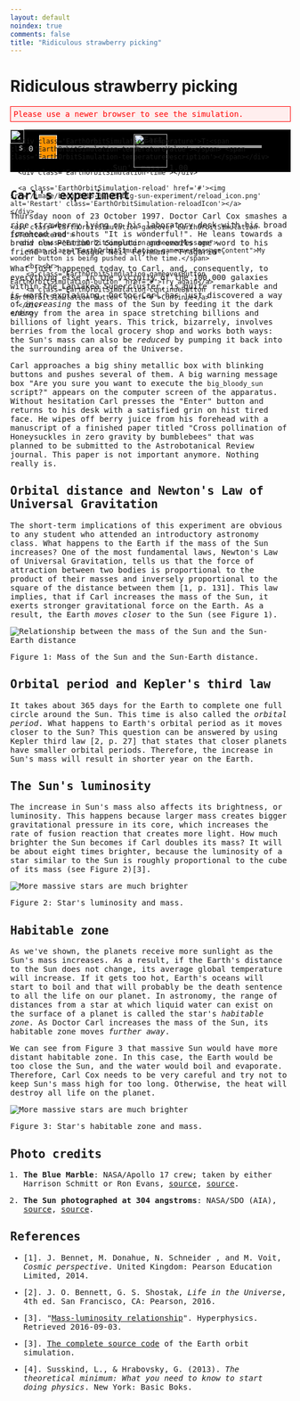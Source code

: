 ```yaml
---
layout: default
noindex: true
comments: false
title: "Ridiculous strawberry picking"
---
```


# Ridiculous strawberry picking

<!--  To embed this simulator into your web page copy this source code until "Simulator END" comment. -->

<!--

  Earth Orbit Simulator

  http://evgenii.com

  License: Public Domain

-->

<!-- Styles -->
<style>
  /* Prevent browser from showing selection when the element is touched */
  .isUnselectable {
    -webkit-touch-callout: none;
    -webkit-user-select: none; /* Chrome/Safari */
    -moz-user-select: none; /* Firefox */
    -ms-user-select: none; /* IE10+ */
    -o-user-select: none;
    user-select: none;
    -webkit-tap-highlight-color: rgba(0, 0, 0, 0)
  }

  .EarthOrbitSimulator-hasHont {
    font-family: Consolas, "Andale Mono WT", "Andale Mono", "Lucida Console", "Lucida Sans Typewriter", "DejaVu Sans Mono", "Bitstream Vera Sans Mono", "Liberation Mono", "Nimbus Mono L", Monaco, "Courier New", Courier, monospace;
  }

  .EarthOrbitSimulation-alert {
    color: red;
    border: 1px solid red;
    background: #ffeeee;
    padding: 5px;
  }

  .EarthOrbitSimulation-container {
    background-color: #000000;
    position: relative;
    background-image: url("http://evgenii.com/image/blog/2016-08-31-earth-orbit-simulation/starry_night.png");
    background-position: center bottom;
    background-repeat: repeat;
    background-size: 874px 260px;
  }

  .EarthOrbitSimulation-isTextCentered { text-align: center; }
  .EarthOrbitSimulation-isHidden { display: none; }

  .EarthOrbitSimulation-sun {
    position: absolute;
    width: 60px;
    top: 50%;
    left: 50%;
    margin-left: -30px;
    margin-top: -30px;
    z-index: 999;
  }

  .EarthOrbitSimulation-earth {
    position: absolute;
    width: 25px;
    z-index: 1000;
  }

  .EarthOrbitSimulation-strawberry {
    position: absolute;
    width: 35px;
    top: 30px;
    left: 40px;
    z-index: 1000;
  }

  .EarthOrbitSimulation-canvas,
  .EarthOrbitSimulation-canvasHabitableZone { display: block; }

  .EarthOrbitSimulation-canvasHabitableZone {
    position: absolute;
    left: 0;
    top: 0;
    width: 100%;
    height: 100%;
    z-index: 1;
  }

  /*
    Game over
    ---------
  */

  .EarthOrbitSimulation-gameover {
    position: absolute;
    display: none;
    background-color: rgba(0, 0, 0, 0.1);
    left: 0;
    top: 0;
    width: 100%;
    height: 100%;
  }

  .EarthOrbitSimulation-hasGameoverMessage .EarthOrbitSimulation-gameover {
    display: block;
  }

  .EarthOrbitSimulation-hasGameoverMessage .EarthOrbitSimulation-earth {
    display: none;
  }

  .EarthOrbitSimulation-hasGameoverMessage .EarthOrbitSimulation-sun {
    display: none;
  }

  .EarthOrbitSimulation-hasGameoverMessage .EarthOrbitSimulation-canvasHabitableZone {
    opacity: 0.01;
  }

  .EarthOrbitSimulation-hasGameoverMessage .EarthOrbitSimulation-reload {
    display: none;
  }

  .EarthOrbitSimulation-hasGameoverMessage .EarthOrbitSimulation-strawberry {
    display: none;
  }

  .EarthOrbitSimulation-gameoverButton {
    display: none;
  }

  .EarthOrbitSimulation-hasGameoverMessage-hasRestartButton .EarthOrbitSimulation-gameoverButton {
    display: inline;
  }

  .EarthOrbitSimulation-continueButton {
    display: inline;
  }

  .EarthOrbitSimulation-hasGameoverMessage-hasRestartButton .EarthOrbitSimulation-continueButton {
    display: none;
  }

  .EarthOrbitSimulation-gameoverMessageContent {
    text-shadow:
      0px 0px 2px #000000,
      1px 1px 1px #000000,
      -1px -1px 1px #000000,
      1px -1px 1px #000000,
      -1px 1px 1px #000000,
      2px 2px 1px #000000,
      -2px -2px 1px #000000,
      2px -2px 1px #000000,
      -2px 2px 1px #000000;
  }

  .EarthOrbitSimulation-gameoverMessage {
    color: #DDDDDD;
    font-size: 1em;
    line-height: 1.3;
    position: relative;
    padding: 10px;
    top: 50%;
    max-width: 800px;
    margin-left: auto;
    margin-right: auto;
    -webkit-transform: translateY(-50%);
    -ms-transform: translateY(-50%);
    transform: translateY(-50%);
  }

  @media (min-width: 600px) {
    .EarthOrbitSimulation-gameoverMessage {
      font-size: 1.2em;
      line-height: 1.5;
    }
  }

  .EarthOrbitSimulation-button {
    color: #ffb100;
    padding: 10px 15px;
    text-decoration: none;
    border-radius: 10px;
    border: 1px solid #ffb100;
  }

  /*
    Hud display
    ---------
  */

  .EarthOrbitSimulation-hudContainer {
    position: absolute;
    height: 100%;
    width: 100%;
    z-index: 1001;
  }

  .EarthOrbitSimulation-hudContainerChild {
    position: relative;
    width: 100%;
    height: 100%;
    max-width: 600px;
    margin-left: auto;
    margin-right: auto;
  }

  /*
    Reload button
    ---------
  */

  .EarthOrbitSimulation-reload {
    position: absolute;
    display: block;
    bottom: 10px;
    right: 15px;
    width: 40px;
    height: 40px;
    outline: none;
  }

  .EarthOrbitSimulation-reload:focus { outline: none; }

  .EarthOrbitSimulation-reloadIcon {
    width: 100%;
    border : 0;
  }

  /*
    Strawberry counter
    ---------
  */

  .EarthOrbitSimulation-strawberryCounter {
    position: absolute;
    top: 10px;
    left: 15px;
    color: #DDDDDD;
    z-index: 1;
  }

  .EarthOrbitSimulation-strawberryCounterImage {
    width: 15px;
    margin-right: 3px;
  }

  .EarthOrbitSimulation-strawberryCounter-isBlinking {
    -webkit-animation: blink-animation 0.3s steps(2, start) infinite;
    animation: blink-animation 0.3s steps(2, start) infinite;
    -webkit-animation-iteration-count: 4; /* Chrome, Safari, Opera */
    animation-iteration-count: 4;
  }

  /*
    Climate
    ---------
  */

  .EarthOrbitSimulation-temperature {
    position: absolute;
    bottom: 10px;
    left: 15px;
    color: #DDDDDD;
    z-index: 1;
  }

  .EarthOrbitSimulation-hasTooHotWarning {
    background-color: red;
    color: white;
    padding-left: 3px;
    padding-right: 3px;
  }

  .EarthOrbitSimulation-hasTooColdWarning {
    background-color: #BEC7FF;
    color: black;
    padding-left: 3px;
    padding-right: 3px;
  }

  /*
    Time
    ---------
  */

  .EarthOrbitSimulation-time {
    position: absolute;
    top: 10px;
    right: 15px;
    color: #DDDDDD;
    z-index: 1;
  }

  /* Blinking */
  .EarthOrbitSimulation-isBlinking {
    -webkit-animation: blink-animation 0.6s steps(2, start) infinite;
    animation: blink-animation 0.6s steps(2, start) infinite;
  }

  @-webkit-keyframes blink-animation {
    to {
      visibility: hidden;
    }
  }
  @keyframes blink-animation {
    to {
      visibility: hidden;
    }
  }

  .EarthOrbitSimulation-massSlider {
    max-width: 400px;
    margin: 0 auto;
  }

  /*

  Sick Slider
  --------------

  */

  .SickSlider {
    position: relative;
    height: 60px;
    cursor: pointer;
    z-index: 900;
  }

  .SickSlider-stripe {
    height: 5px;
    width: 100%;
    background-color: #999999;
    position: absolute;
    top: 28px;
    left: 0px;
  }

  .SickSlider-head {
    position: absolute;
    top: 10px;
    left: 0;
    width: 30px;
    height: 40px;
    background-color: #ff9400;
    border: 1px solid #FFFFFF;
  }
</style>

<!-- Message shown in old browsers. -->
<div class="EarthOrbitSimulation EarthOrbitSimulator-hasHont">
<p id="EarthOrbitSimulation-notSupportedMessage" class="EarthOrbitSimulation-alert">Please use a newer browser to see the simulation.</p>

<div class="EarthOrbitSimulation-container isFullScreenWide isUnselectable">
  <img src='http://evgenii.com/image/blog/2016-08-31-earth-orbit-simulation/sun.png' alt='Earth' class='EarthOrbitSimulation-sun'>

  <img src='http://evgenii.com/image/blog/2016-08-31-earth-orbit-simulation/earth.png' alt='Earth' class='EarthOrbitSimulation-earth'>


  <div class='EarthOrbitSimulation-hudContainer'>
    <div class='EarthOrbitSimulation-hudContainerChild'>
      <div class='EarthOrbitSimulation-strawberryCounter'>
        <img src='/image/blog/2016-09-03-big-sun-experiment/strawberry.png' alt='strawberry' class='EarthOrbitSimulation-strawberryCounterImage'><span class='EarthOrbitSimulation-strawberryCounterNumber'>0</span>
      </div>

      <div class='EarthOrbitSimulation-temperature'>T:<span class='EarthOrbitSimulation-temperatureValue'></span> <span class='EarthOrbitSimulation-temperatureDescription'></span></div>

      <div class='EarthOrbitSimulation-time'></div>

      <a class='EarthOrbitSimulation-reload' href='#'><img src='/image/blog/2016-09-03-big-sun-experiment/reload_icon.png' alt='Restart' class='EarthOrbitSimulation-reloadIcon'></a>
    </div>

    <div class="EarthOrbitSimulation-gameover EarthOrbitSimulation-isTextCentered">
      <div class="EarthOrbitSimulation-gameoverMessage">
        <span class="EarthOrbitSimulation-gameoverMessageContent">My wonder button is being pushed all the time.</span>
        <br><br>
        <a class="EarthOrbitSimulation-gameoverButton EarthOrbitSimulation-button" href="#">Try again</a>
        <a class="EarthOrbitSimulation-continueButton EarthOrbitSimulation-button" href="#">Continue</a>
      </div>
    </div>
  </div>

  <canvas class="EarthOrbitSimulation-canvas"></canvas>
  <canvas class="EarthOrbitSimulation-canvasHabitableZone"></canvas>
</div>

<div class="SickSlider EarthOrbitSimulation-massSlider isUnselectable" >
  <div class="SickSlider-stripe"></div>
  <div class="SickSlider-head"></div>
</div>

<div class='EarthOrbitSimulation-isTextCentered isUnselectable'>
  Sun's mass: <span class='EarthOrbitSimulation-sunsMass'>1.00</span>
</div>

<p class='EarthOrbitSimulation-debugOutput'></p>
</div>

<script>

(function(){
  // A Slider UI element
  function SickSlider(sliderElementSelector) {
    var that = {
      // A function that will be called when user changes the slider position.
      // The function will be passed the slider position: a number between 0 and 1.
      onSliderChange: null,
      // Store the previous slider value in order to prevent calling onSliderChange function with the same argument
      previousSliderValue: -42,
      // Does not react to user input when false
      enabled: true,
      didRequestUpdateOnNextFrame: false
    };

    // Initializes the slider element
    //
    // Arguments:
    //   sliderElementSelector: A CSS selector of the SickSlider element.
    that.init = function(sliderElementSelector) {
      that.slider = document.querySelector(sliderElementSelector);
      that.sliderHead = that.slider.querySelector(".SickSlider-head");
      var sliding = false;

      // Start dragging slider
      // -----------------

      that.slider.addEventListener("mousedown", function(e) {
        sliding = true;
        that.updateHeadPositionOnTouch(e);
      });

      that.slider.addEventListener("touchstart", function(e) {
        sliding = true;
        that.updateHeadPositionOnTouch(e);
      });

      that.slider.onselectstart = function () { return false; };

      // End dragging slider
      // -----------------

      document.addEventListener("mouseup", function(){
        sliding = false;
      });

      document.addEventListener("dragend", function(){
        sliding = false;
      });

      document.addEventListener("touchend", function(e) {
        sliding = false;
      });

      // Drag slider
      // -----------------

      document.addEventListener("mousemove", function(e) {
        if (!sliding) { return; }
        that.updateHeadPositionOnTouch(e);
      });

      document.addEventListener("touchmove", function(e) {
        if (!sliding) { return; }
        that.updateHeadPositionOnTouch(e);
      });

      that.slider.addEventListener("touchmove", function(e) {
        if (typeof e.preventDefault !== 'undefined' && e.preventDefault !== null) {
          e.preventDefault(); // Prevent screen from sliding on touch devices when the element is dragged.
        }
      });
    };

    // Returns the slider value (a number form 0 to 1) from the cursor position
    //
    // Arguments:
    //
    //   e: a touch event.
    //
    that.sliderValueFromCursor = function(e) {
      var pointerX = e.pageX;

      if (e.touches && e.touches.length > 0) {
        pointerX = e.touches[0].pageX;
      }

      pointerX = pointerX - that.slider.offsetLeft;
      var headLeft = (pointerX - 16);
      if (headLeft < 0) { headLeft = 0; }

      if ((headLeft + that.sliderHead.offsetWidth) > that.slider.offsetWidth) {
        headLeft = that.slider.offsetWidth - that.sliderHead.offsetWidth;
      }

      // Calculate slider value from head position
      var sliderWidthWithoutHead = that.slider.offsetWidth - that.sliderHead.offsetWidth;
      var sliderValue = 1;

      if (sliderWidthWithoutHead !== 0) {
        sliderValue = headLeft / sliderWidthWithoutHead;
      }

      return sliderValue;
    };

    // Changes the position of the slider
    //
    // Arguments:
    //
    //   sliderValue: a value between 0 and 1.
    //
    that.changePosition = function(sliderValue) {
      var headLeft = (that.slider.offsetWidth - that.sliderHead.offsetWidth) * sliderValue;
      that.sliderHead.style.left = headLeft + "px";
    };

    // Update the slider position and call the callback function
    //
    // Arguments:
    //
    //   e: a touch event.
    //
    that.updateHeadPositionOnTouch = function(e) {
      if (!that.enabled) { return; }
      var sliderValue = that.sliderValueFromCursor(e);

      // Handle the head change only if it changed significantly (more than 0.1%)
      if (Math.round(that.previousSliderValue * 1000) === Math.round(sliderValue * 1000)) { return; }
      that.previousSliderValue = sliderValue;

      if (!that.didRequestUpdateOnNextFrame) {
        // Update the slider on next redraw, to improve performance
        that.didRequestUpdateOnNextFrame = true;
        window.requestAnimationFrame(that.updateOnFrame);
      }
    };

    that.updateOnFrame = function() {
      that.changePosition(that.previousSliderValue);

      if (that.onSliderChange) {
        that.onSliderChange(that.previousSliderValue);
      }

      that.didRequestUpdateOnNextFrame = false;
    }

    that.init(sliderElementSelector);

    return that;
  }

  // Show debug messages on screen
  var debug = (function(){
    var debugOutput = document.querySelector(".EarthOrbitSimulation-debugOutput");

    function print(text) {
      var date = new Date();
      debugOutput.innerHTML = text + " " + date.getMilliseconds();
    }

    return {
      print: print
    };
  })();

  // Shows the current date on screen
  var simulationTime = (function(){
    var startYear = 1997,
      monthNames = ['Jan', 'Feb', 'Mar', 'Apr', 'May', 'Jun', 'Jul', 'Aug', 'Sep', 'Oct', 'Nov', 'Dec'],
      secondsSinceStartYear = (31 /*jan*/ +
        28 /*feb*/ +
        31 /*mar*/ +
        30 /*apr*/ +
        31 /*may*/ +
        30 /*jun*/ +
        31 /*jul*/ +
        31 /*aug*/ +
        30 /*sep*/ +
        23 /*oct*/) * 24 * 3600 +
      12 * 3600 /*noon*/,
      numberOfSimulatedSecondsSinceStart = secondsSinceStartYear, // Seconds since the start of the simulations,
      updateCycle = -1, // Used to limit the number of climate calculations, in order to improve performance
      secondsInSiderealYear = 365.242189 * 24 * 3600, // The length of the sidereal year for the Earth, in seconds
      timeElement = document.querySelector(".EarthOrbitSimulation-time"),
      previousTime = "";

    // The function is called on each frame, which is 60 time per second
    function update() {
      if (physics.state.paused) { return; }

      numberOfSimulatedSecondsSinceStart += physics.constants.timeIncrementPerFrameInSeconds;

      updateCycle += 1;
      if (updateCycle > 5) { updateCycle = 0; }
      if (updateCycle !== 0) { return; } // Update climate only once in 10 cycles, to improve performance

      var yearsSinceStart = Math.floor(numberOfSimulatedSecondsSinceStart / secondsInSiderealYear);
      var year = startYear + yearsSinceStart;
      var secondsSinceYearStart = (numberOfSimulatedSecondsSinceStart % secondsInSiderealYear);
      var monthId = Math.floor(secondsSinceYearStart / secondsInSiderealYear * 12);
      var monthName = monthNames[monthId];
      showTime(year, monthName);
    }

    function showTime(year, month) {
      var text = month + " " + year;
      if (text === previousTime) { return; }
      timeElement.innerHTML = text;
      previousTime = text;
    }

    function reset() {
      numberOfSimulatedSecondsSinceStart = secondsSinceStartYear;
    }

    return {
      reset: reset,
      update: update
    };
  })();

  // Calculates the average global temperature on Earth
  var climate = (function() {
    var initialTemperatureCelsius = 16,
      currentTemperatureCelsius = initialTemperatureCelsius,
      updateCycle = -1, // Used to limit the number of climate calculations, in order to improve performance
      previouslyDisplayedTemperature = 0, // Stores the previously display temperature
      temperatureElement = document.querySelector(".EarthOrbitSimulation-temperatureValue"),
      temperatureDescriptionElement = document.querySelector(".EarthOrbitSimulation-temperatureDescription"),

      // The number of cycles for Earth to survive in extreme cold or hot conditions.
      maxNumberOfExtremeCyclesToSurvive = 5,

      // The  number of cycles that Earth has been under extreme cold or hot conditions.
      cyclesUnderExtremeConditions = 0;

    function update(earthSunDistanceMeters, habitableZoneInnerDistanceMeters, habitableZoneOuterDistanceMeters) {
      if (physics.state.paused) { return; }

      if (isEarthDead()) {
        physics.state.paused = true;
        var message = currentTemperatureCelsius > 10 ? "All surface animal species have become extinct due to high global temperature that caused the water to evaporate and create a runaway greenhouse effect which increased the temperature further." : "All surface animal species have become extinct due to low global temperature that caused the shutdown of photosynthesis in plants.";
        gameoverMessage.show(message);
        return;
      }

      updateCycle += 1;
      if (updateCycle > 30) { updateCycle = 0; }
      if (updateCycle !== 0) { return; } // Update climate only once in 100 cycles, to improve performance

      var tempChange = 0; // Change in temperature degrees

      if (earthSunDistanceMeters < habitableZoneInnerDistanceMeters) {
        // Earth is heating
        tempChange = Math.ceil(habitableZoneInnerDistanceMeters / earthSunDistanceMeters) ;
        if (tempChange > 3) { tempChange = 3; }
        if (tempChange === 0) { tempChange = 1; }
      } else if (earthSunDistanceMeters > habitableZoneOuterDistanceMeters) {
        // Earth is cooling
        var distanceToOuterEdge = habitableZoneOuterDistanceMeters - earthSunDistanceMeters;
        tempChange = Math.floor(5 * distanceToOuterEdge / habitableZoneOuterDistanceMeters);
        if (tempChange < -5) { tempChange = -5; }
        if (tempChange === 0) { tempChange = -1; }
      } else {
        // Earth is in the habitable zone
        if (currentTemperatureCelsius != initialTemperatureCelsius) {
          // Restore the temperature
          tempChange = Math.ceil((initialTemperatureCelsius - currentTemperatureCelsius) / 5);

          if (tempChange === 0) {
            if (currentTemperatureCelsius > initialTemperatureCelsius) { tempChange = -1; }
            if (currentTemperatureCelsius < initialTemperatureCelsius) { tempChange = 1; }
          }
        }
      }

      currentTemperatureCelsius += tempChange;

      displayCurrentTemperature(currentTemperatureCelsius);
      displayTemperatureDescription();
    }

    function displayCurrentTemperature(currentTemperatureCelsius) {
      if (previouslyDisplayedTemperature === currentTemperatureCelsius) { return; }
      previouslyDisplayedTemperature = currentTemperatureCelsius;
      temperatureElement.innerHTML = currentTemperatureCelsius;
    }

    function displayTemperatureDescription(changeDegrees) {
      var description = "nice",
        showTooHotWarning = false,
        showTooColdWarning = false;

      if (currentTemperatureCelsius  > initialTemperatureCelsius) {
        if (currentTemperatureCelsius >= 40) {
          // Extremely hot
          showTooHotWarning = true;
          description = "too hot";
          cyclesUnderExtremeConditions += 1;
        } else {
          cyclesUnderExtremeConditions = 0;

          if (currentTemperatureCelsius >= 30) {
            description = "hot";
          } else if (currentTemperatureCelsius >= 20) {
            description = "warm";
          }
        }
      } else {
        if (currentTemperatureCelsius <= 0) {
          // Extremely cold
          description = "freezing";
          showTooColdWarning = true;
          cyclesUnderExtremeConditions += 1;
        } else {
          cyclesUnderExtremeConditions = 0;

          if (currentTemperatureCelsius <= 7) {
            description = "cold";
          } else if (currentTemperatureCelsius <= 12) {
            description = "cool";
          }
        }
      }

      temperatureDescriptionElement.innerHTML = description;

      // Style the description warning with blinking and color if needed
      // -----------

      var descriptionElementClass = "";

      if (showTooHotWarning) {
        descriptionElementClass = "EarthOrbitSimulation-isBlinking EarthOrbitSimulation-hasTooHotWarning";
      } else if (showTooColdWarning) {
        descriptionElementClass = "EarthOrbitSimulation-isBlinking EarthOrbitSimulation-hasTooColdWarning";
      }

      temperatureDescriptionElement.className = descriptionElementClass;
    }

    function isEarthDead() {
      return cyclesUnderExtremeConditions > maxNumberOfExtremeCyclesToSurvive;
    }

    function reset() {
      currentTemperatureCelsius = initialTemperatureCelsius;
      updateCycle = -1;
      cyclesUnderExtremeConditions = 0;
    }

    return {
      reset: reset,
      update: update
    };
  })();

  // Calculates the location of the habitable zone
  var habitableZone = (function() {
    var innerEdgeMultiplier = 0.84, // The distance in AUs of the inner edge of the habitable zone
      outerEdgeMultiplier = 1.7,   // The distance in AUs of the outer edge of the habitable zone

      values = {
        innerDistanceMeters: 1, // The distance from the Sun to the inner edge of the habitable zone, in meters
        outerDistanceMeters: 1 // The distance from the Sun to the outer edge of the habitable zone, in meters
      };

    // Update habitable zone based on the mass of the Sun.
    // `massOfTheSunRatio` is a proportion of normal mass of the Sun (default is 1).
    function update(massOfTheSunRatio) {
      var sunLuminocity = Math.pow(massOfTheSunRatio, 3);

      values.innerDistanceMeters = innerDistanceMeters(sunLuminocity);
      values.outerDistanceMeters = outerDistanceMeters(sunLuminocity);
    }

    // Returns the distance of the inner edge of the habitable zone form the Sun in meters.
    // `sunLuminocityRatio` is a proportion of Sun luminocity (default is 1).
    function innerDistanceMeters(sunLuminocityRatio) {
      return Math.sqrt(sunLuminocityRatio) * innerEdgeMultiplier * physics.constants.earthSunDistanceMeters;
    }

    // Returns the distance of the outer edge of the habitable zone form the Sun in pixels.
    function innerDistancePixels() {
      return values.innerDistanceMeters / physics.constants.scaleFactor;
    }

    // Returns the distance of the outer edge of the habitable zone form the Sun in meters.
    // `sunLuminocityRatio` is a proportion of Sun luminocity (default is 1).
    function outerDistanceMeters(sunLuminocityRatio) {
      return Math.sqrt(sunLuminocityRatio) * outerEdgeMultiplier * physics.constants.earthSunDistanceMeters;
    }

    // Returns the distance of the outer edge of the habitable zone form the Sun in pixels.
    function outerDistancePixels() {
      return values.outerDistanceMeters / physics.constants.scaleFactor;
    }

    return {
      innerDistancePixels: innerDistancePixels,
      outerDistancePixels: outerDistancePixels,
      update: update,
      values: values
    };
  })();

  var helper = (function(){
    function showBlockElement(elemenent) {
      elemenent.style.display = 'block';
    }

    function hideBlockElement(elemenent) {
      elemenent.style.display = 'none';
    }

    function showInlineElement(elemenent) {
      elemenent.style.display = 'inline';
    }

    function hideInlineElement(elemenent) {
      elemenent.style.display = 'none';
    }

    function rotateElement(element, deg) {
      element.style.webkitTransform = 'rotate(' + deg + 'deg)';
      element.style.mozTransform    = 'rotate(' + deg + 'deg)';
      element.style.msTransform     = 'rotate(' + deg + 'deg)';
      element.style.oTransform      = 'rotate(' + deg + 'deg)';
      element.style.transform       = 'rotate(' + deg + 'deg)';
    }

    function createImage(src, alt) {
      var image = document.createElement('img');
      image.setAttribute('src', src);
      image.setAttribute('alt', alt);
      return image;
    }

    /**
     * Remove item from array
     *
     * Modifies the array “in place”, i.e. the array passed as an argument
     * is modified as opposed to creating a new array. Also returns the modified
     * array for your convenience.
     *
     * Source: http://stackoverflow.com/a/36540678/297131
     */
    function removeFromArray(array, item) {
      var itemIndex;

      // Look for the item (the item can have multiple indices)
      itemIndex = array.indexOf(item);

      while (itemIndex !== -1) {
          // Remove the item, then return the modified array
          array.splice(itemIndex, 1);

          itemIndex = array.indexOf(item);
      }

      // Return the modified array
      return array;
    }

    // http://stackoverflow.com/a/5169076/297131
    function addClass(element, clazz) {
      if (!hasClass(element, clazz)) {
        element.className += " " + clazz;
      }
    }

    function removeClass(element, clazz) {
      if (hasClass(element, clazz)) {
        var reg = new RegExp('(\\s|^)' + clazz + '(\\s|$)');
        element.className = element.className.replace(reg,' ');
        element.className = element.className.trim();
      }
    }

    function hasClass(elemement, clazz) {
      return elemement.className.match(new RegExp('(\\s|^)' + clazz + '(\\s|$)'));
    }

    return {
      addClass: addClass,
      removeClass: removeClass,
      removeFromArray: removeFromArray,
      createImage: createImage,
      rotateElement: rotateElement,
      showInlineElement: showInlineElement,
      hideInlineElement: hideInlineElement,
      showBlockElement: showBlockElement,
      hideBlockElement: hideBlockElement
    };
  })();


  // Checks if two objects are collided
  var collision = (function(){
    // Return true if two object are collided
    function areCollided(objectOnePosition, objectTwoPosition, objectTwoSize) {
      var correctedObjectTwoSize = objectTwoSize * 0.8;
      var objectTwoHalf = correctedObjectTwoSize / 2;
      var objectTwoLeft = objectTwoPosition.x - objectTwoHalf;
      var objectTwoRight = objectTwoPosition.x + objectTwoHalf;
      var objectTwoRightTop = objectTwoPosition.y - objectTwoHalf;
      var objectTwoBottom = objectTwoPosition.y + objectTwoHalf;

      return (objectOnePosition.x >= objectTwoLeft && objectOnePosition.x <= objectTwoRight &&
        objectOnePosition.y >= objectTwoRightTop && objectOnePosition.y <= objectTwoBottom);
    }

    return {
      areCollided: areCollided
    };
  })();


  // Calculates the position of the Earth
  var physics = (function() {
    var constants = {
      gravitationalConstant: 6.67408 * Math.pow(10, -11),
      earthSunDistanceMeters: 1.496 * Math.pow(10, 11),
      earthAngularVelocityMetersPerSecond: 1.990986 *  Math.pow(10, -7),
      massOfTheSunKg: 1.98855 * Math.pow(10, 30),
      pixelsInOneEarthSunDistance: 100, // The length of one AU (Earth-Sun distance) in pixels.

      // The number of calculations of orbital path done in one 16 millisecond frame.
      // The higher the number, the more precise are the calculations and the slower the simulation.
      numberOfCalculationsPerFrame: 100
    };

    // A factor by which we scale the distance between the Sun and the Earth
    // in order to show it on screen
    constants.scaleFactor = constants.earthSunDistanceMeters / constants.pixelsInOneEarthSunDistance;

    // The number of seconds advanced by the animation in each frame.
    // The frames are fired 60 times per second.
    constants.timeIncrementPerFrameInSeconds = 3600 * 24 * 2;

    // The length of the time increment, in seconds.
    constants.deltaT = constants.timeIncrementPerFrameInSeconds / constants.numberOfCalculationsPerFrame;


    // Initial condition of the model
    var initialConditions = {
      distance: {
        value: constants.earthSunDistanceMeters,
        speed: 0.00
      },
      angle: {
        value: Math.PI / 6,
        speed: constants.earthAngularVelocityMetersPerSecond
      }
    };

    // Current state of the system
    var state = {
      distance: {
        value: 0,
        speed: 0
      },
      angle: {
        value: 0,
        speed: 0
      },
      massOfTheSunKg: constants.massOfTheSunKg,
      paused: false
    };

    function calculateDistanceAcceleration(state) {
      // [acceleration of distance] = [distance][angular velocity]^2 - G * M / [distance]^2
      return state.distance.value * Math.pow(state.angle.speed, 2) -
        (constants.gravitationalConstant * state.massOfTheSunKg) / Math.pow(state.distance.value, 2);
    }

    function calculateAngleAcceleration(state) {
      // [acceleration of angle] = - 2[speed][angular velocity] / [distance]
      return -2.0 * state.distance.speed * state.angle.speed / state.distance.value;
    }

    // Calculates a new value based on the time change and its derivative
    // For example, it calculates the new distance based on the distance derivative (velocity)
    // and the elapsed time interval.
    function newValue(currentValue, deltaT, derivative) {
      return currentValue + deltaT * derivative;
    }

    function resetStateToInitialConditions() {
      state.distance.value = initialConditions.distance.value;
      state.distance.speed = initialConditions.distance.speed;

      state.angle.value = initialConditions.angle.value;
      state.angle.speed = initialConditions.angle.speed;
    }

    // The distance that is used for drawing on screen
    function earthSunDistancePixels() {
      return state.distance.value / constants.scaleFactor;
    }

    // The main function that is called on every animation frame.
    // It calculates and updates the current positions of the bodies
    function updatePosition() {
      if (physics.state.paused) { return; }
      for (var i = 0; i < constants.numberOfCalculationsPerFrame; i++) {
        calculateNewPosition();
      }
    }

    // Calculates position of the Earth
    function calculateNewPosition() {
      // Calculate new distance
      var distanceAcceleration = calculateDistanceAcceleration(state);
      state.distance.speed = newValue(state.distance.speed, constants.deltaT, distanceAcceleration);
      state.distance.value = newValue(state.distance.value, constants.deltaT, state.distance.speed);

      // Calculate new angle
      var angleAcceleration = calculateAngleAcceleration(state);
      state.angle.speed = newValue(state.angle.speed, constants.deltaT, angleAcceleration);
      state.angle.value = newValue(state.angle.value, constants.deltaT, state.angle.speed);

      if (state.angle.value > 2 * Math.PI) {
        state.angle.value = state.angle.value % (2 * Math.PI);
      }
    }

    // Updates the mass of the Sun
    function updateFromUserInput(solarMassMultiplier) {
      state.massOfTheSunKg = constants.massOfTheSunKg * solarMassMultiplier;
    }

    // Returns the current mass of the Sun as a fraction of the normal mass.
    function currentSunMassRatio() {
      return state.massOfTheSunKg / constants.massOfTheSunKg;
    }

    return {
      earthSunDistancePixels: earthSunDistancePixels,
      resetStateToInitialConditions: resetStateToInitialConditions,
      currentSunMassRatio: currentSunMassRatio,
      updatePosition: updatePosition,
      initialConditions: initialConditions,
      updateFromUserInput: updateFromUserInput,
      constants: constants,
      state: state
    };
  })();

  // Show a full screen message when the game is lost
  var gameoverMessage = (function(){
    var containerElement = document.querySelector(".EarthOrbitSimulation"),
      gameoverMessageContentElement = document.querySelector(".EarthOrbitSimulation-gameoverMessageContent"),
      restartButton = document.querySelector(".EarthOrbitSimulation-gameoverButton"),
      continueButton = document.querySelector(".EarthOrbitSimulation-continueButton"),
      gameoverCssClass = 'EarthOrbitSimulation-hasGameoverMessage',
      gameoverWithRestartButtonCssClass = 'EarthOrbitSimulation-hasGameoverMessage-hasRestartButton';

    function show(message) {
      showMessage(true);
      gameoverMessageContentElement.innerHTML = message;
    }

    function showWithContinueButton(message, didClickContinue) {
      gameoverMessageContentElement.innerHTML = message;
      showMessage(false);

      continueButton.onclick = function() {
        didClickContinue();
        return false; // Prevent default click
      };
    }

    function showMessage(hasRestartButton) {
      helper.addClass(containerElement, gameoverCssClass);

      if (hasRestartButton) {
        helper.addClass(containerElement, gameoverWithRestartButtonCssClass);
      } else {
        helper.removeClass(containerElement, gameoverWithRestartButtonCssClass);
      }
    }

    function hide() {
      helper.removeClass(containerElement, gameoverCssClass);
    }

    function init() {
      restartButton.onclick = userInput.didClickRestart;
    }

    return {
      show: show,
      showWithContinueButton: showWithContinueButton,
      gameoverMessage: gameoverMessage,
      hide: hide,
      init: init
    };
  })();

  // Returns a random number, same numbers each time.
  var seedableRandom = (function(){
    var currentIndex = 1;

    // Resets the generator, the nextValue function will start returning same numbers
    function reset() {
      currentIndex = 1;
    }

    // Returns a random number between 0 and 1, inclusive
    function nextValue() {
      var value =  Math.E * 7321 * (Math.sin(Math.E * currentIndex * 121) + 1);
      value = (value > 1) ? (value % 1) : value; // always between 1 and zero
      currentIndex++;
      return value;
    }

    // Returns random boolean
    function getBoolean() {
      return nextValue() > 0.5;
    }

    return {
      nextValue: nextValue,
      getBoolean: getBoolean,
      reset: reset
    };
  })();

  // Displays the number of collected strawberries
  var strawberryCounter = (function(){
    var values = {
        collectedNumber: 0 // number of strawberries picked
      },
      strawberryCounterNumberElement = document.querySelector(".EarthOrbitSimulation-strawberryCounterNumber"),
      strawberryCounterElement = document.querySelector(".EarthOrbitSimulation-strawberryCounter");

    function reset() {
      values.collectedNumber = 0;
      strawberryCounterNumberElement.innerHTML = "0";
    }

    function increment() {
      values.collectedNumber += 1;
      strawberryCounterNumberElement.innerHTML = "" + values.collectedNumber;

      // Blink the counter
      strawberryCounterElement.className = 'EarthOrbitSimulation-strawberryCounter';
      void strawberryCounterElement.offsetWidth;
      strawberryCounterElement.className = 'EarthOrbitSimulation-strawberryCounter EarthOrbitSimulation-strawberryCounter-isBlinking';
    }

    return {
      values: values,
      reset: reset,
      increment: increment
    };
  })();

  // The pool of strawberry DOM elements.
  // Adding and removing DOM elements is relatively slow operation and can be noticeable on mobile devices.
  // We use this object for improving performance by keeping strawberry elements in the DOM
  // instead of removing and adding them each time the number of strawberries is changed on screen.
  var strawberryPool = (function() {
    var container = document.querySelector(".EarthOrbitSimulation-container"),
      cachedElements = []; // Contains existing but currently hidden strawberry elements.

    /*
      Hides the element and caches it for later use with 'getOne' function
    */
    function hideAndCache(element) {
      helper.addClass(element, 'EarthOrbitSimulation-isHidden');
      cachedElements.push(element);
    }

    /*
      Returns a strawberry element
    */
    function getOne() {
      var element = getOneFromCache();
      if (element !== null) { return element; }

      console.log('create element');
      // The cache is empty - create a new element instead and add to the DOM
      element = helper.createImage('/image/blog/2016-09-03-big-sun-experiment/strawberry.png',
        'Cosmic strawberry');

      element.className = 'EarthOrbitSimulation-strawberry';
      container.appendChild(element);
      return element;
    }

    // Returns a strawberry element from cache or null if the cache is empty.
    function getOneFromCache() {
      if (cachedElements.lenght === 0) { return null; }
      var element = cachedElements.shift();
      if (typeof element === 'undefined' || element === null) { return null; }
      element.style.left = '100px';
      element.style.top = '-1000px';
      helper.removeClass(element, 'EarthOrbitSimulation-isHidden');
      return element;
    }

    return {
      getOne: getOne,
      hideAndCache: hideAndCache
    };
  })();

  /*
    Represents a single juicy strawberry
  */
  function OneStrawberry() {
    var that = {
      container: document.querySelector(".EarthOrbitSimulation-container"),
      element: null, // Contains the DOM element for the strawberry,
      initialDistanceFromTheSunMeters: 5.0 * physics.constants.earthSunDistanceMeters,
      distanceFromTheSunMeters: 1,
      speedMetersPerSecond: 3000.0, // How fast the strawberry is moving
      // The distance from the Sun at which the strawberry slows down form light speed to ordinary speed
      distanceFromTheSunLightSpeedOffMeters: 2.0 * physics.constants.earthSunDistanceMeters,
      lightSpeedMetersPerSecond: 200000.0, // How fast the strawberry is travelling at 'light speed'
      initialAngle: -0.2,
      angle: 1,
      strawberrySizePixels: 35.0,
      rotationClockwise: true, // When true, the strawberry is rotating clockwise
      approachCurvature: 3,
      position: {x: 1, y: 1} // Current position
    };

    /*
     Updates the strawberry position and detects collision with the Sun or the Earth.
     This function is called on every frame, 60 times per second.
    */
    that.update = function() {
      if (physics.state.paused) { return; }

      // Update strawberry position
      // ------------------

      that.updatePosition();
      var distanceFromTheSunPixels = that.distanceFromTheSunMeters / physics.constants.scaleFactor;
      that.position = that.calculatePosition(distanceFromTheSunPixels, that.angle);
      that.drawstrawberry(that.position);
    };

    that.updatePosition = function() {
      var currentSpeed = 0;

      if (that.distanceFromTheSunMeters > that.distanceFromTheSunLightSpeedOffMeters) {
        // Use light speed, too far fro the Sun
        currentSpeed = that.lightSpeedMetersPerSecond;
      } else {
        // Use normal speeed, close to the Sun
        currentSpeed = that.speedMetersPerSecond;
      }

      var distanceTravelledInOneFrame = currentSpeed * physics.constants.timeIncrementPerFrameInSeconds;
      that.distanceFromTheSunMeters -= distanceTravelledInOneFrame;
    };

     // Return true if the strawberry has collided with the Sun
    that.isCollidedWithTheSun = function() {
      var sizeOfTheSun = 1.4 * graphics.values.currentSunsSizePixels;
      if (sizeOfTheSun < 50) { sizeOfTheSun = 50; }
      return collision.areCollided(that.position, graphics.values.center, sizeOfTheSun);
    };

    // Return true if the strawberry has collided with the Earth
    that.isCollidedWithTheEarth = function() {
      return collision.areCollided(that.position, graphics.values.earthPosition, 2.0 * graphics.values.earthSize);
    };

    that.drawstrawberry = function(position) {
      var left = (position.x - that.strawberrySizePixels / 2) + "px";
      var top = (position.y - that.strawberrySizePixels / 2) + "px";
      that.element.style.left = left;
      that.element.style.top = top;
    };

    that.calculatePosition = function(distance, angle) {
      var rotationSign = that.rotationClockwise ? 1 : -1;
      // Add some curvature to the motion
      var curvature = rotationSign * Math.sin(distance / 300) * that.approachCurvature;
      var udatedAngle = curvature + angle;

      var centerX = Math.cos(udatedAngle) * distance + graphics.values.center.x;
      var centerY = Math.sin(-udatedAngle) * distance + graphics.values.center.y;

      return {
        x: centerX,
        y: centerY
      };
    };

    // Shows the strawberry element on screen
    that.showElement = function() {
      if (that.element !== null) { return; }
      that.element = strawberryPool.getOne();
    };

    // Show strawberry on screen
    that.show = function() {
      that.distanceFromTheSunMeters = that.initialDistanceFromTheSunMeters;
      that.angle = that.calculateNewAngle();
      that.approachCurvature = that.calculateNewCurvature();
      that.speedMetersPerSecond = that.calculateNewSpeed();
      that.rotationClockwise = seedableRandom.getBoolean();

      var rotationAngle = that.calculateNewRotationAngle();
      helper.rotateElement(that.element, rotationAngle);
    };

    /*
      Calculates the rotation angle for the strawberry image in degrees.
      Angle of 0 means the strawberry image is not rotatied.
    */
    that.calculateNewRotationAngle = function() {
      var correctionDegrees = -13; // correct for  the image rotation.
      var rotationAngle = that.angle / Math.PI * 180.0; // Convert to degrees
      rotationAngle = 90 - rotationAngle + correctionDegrees;
      return rotationAngle;
    };

    /*
      Calculates a curvature multiplier for the strawberry path, a value between 0 and 5.
      0 means the path is linear, and 5 means the path is highly curved.
    */
    that.calculateNewCurvature = function() {
      return 5 * seedableRandom.nextValue();
    };

    /*
      Calculates an angle at which the strawberry approaches the sun, in radians.
      Angle of 0 means, the strawberry approaches the Sun from the right.
    */
    that.calculateNewAngle = function() {
      return 2 * Math.PI * seedableRandom.nextValue();
    };

    /*
      Calculates the speed for the strawberry. The speed increases with the number of picked strawberries
      making the game harder. There is also a slight random variation in speed.
    */
    that.calculateNewSpeed = function() {
      var speedDifficultyIncrease = 25 * strawberryCounter.values.collectedNumber;
      return 2500 + (1000 * seedableRandom.nextValue()) + speedDifficultyIncrease;
    };

    that.remove = function() {
      if (that.element === null) { return; }
      strawberryPool.hideAndCache(that.element);
      that.element = null;
    };

    that.init = function() {
      that.showElement();
      that.show();
    };

    that.init();

    return that;
  }

  // Shows the strawberries
  var strawberries = (function(){
    var allStrawberries = [], // Currently shown strawberries
      // Show the "Strawberry has landed" only once
      shownstrawberryHasLandedOnEarthMessage = false,
      // Show the "Sun has been removed" message only once
      shownSunWasRemovedMessage = false;

    /*
     Updates the strawberry position and detects collision with the Sun or the Earth.
     This function is called on every frame, 60 times per second.
    */
    function update() {
      if (physics.state.paused) { return; }

      for (var i = 0; i < allStrawberries.length; i++) {
        var strawberry = allStrawberries[i];
        strawberry.update();

        isCollidedWithSun(strawberry);
        isCollidedWithEarth(strawberry);
      }
    }

    // Check if strawberry has collided with the Sun
    // ------------------]
    function isCollidedWithSun(strawberry) {
      if (!strawberry.isCollidedWithTheSun()) { return; }
      userInput.removeSun();

      if (!shownSunWasRemovedMessage) {
        physics.state.paused = true;
        shownSunWasRemovedMessage = true;

        gameoverMessage.showWithContinueButton("Greetings Earthlings! We detected an unauthorized dark energy transfer that slowed down the inflation of the Universe and triggered a cosmic real estate crisis. To restore our profits we have removed your star. We apologize for any inconvenience and wish you a good night. ~The association of intergalactic spacelords.", didTapContinueButtonAfterSunHasBeenRemoved);
      }
    }

    // Check if strawberry has collided with the Earth
    // ------------------
    function isCollidedWithEarth(strawberry) {
      if (!strawberry.isCollidedWithTheEarth()) { return; }

      strawberryCounter.increment();
      removeOneStrawberry(strawberry);

      if (shownstrawberryHasLandedOnEarthMessage) {
        addStrawberries();
      } else {
        physics.state.paused = true;
        shownstrawberryHasLandedOnEarthMessage = true;

        gameoverMessage.showWithContinueButton("A giant strawberry-shaped object safely landed on the Earth. The landing site has soon become a popular tourist attraction where one can buy a smoothie or a strawberry-shaped souvenir.", didTapContinueButtonAfterCollisionWithEarth);
      }
    }

    function didTapContinueButtonAfterSunHasBeenRemoved() {
      gameoverMessage.hide();
      physics.state.paused = false;
    }

    function didTapContinueButtonAfterCollisionWithEarth() {
      gameoverMessage.hide();
      addStrawberries();
      physics.state.paused = false;
    }

    /*
      Start showing the first strawberry.
    */
    function reset() {
      seedableRandom.reset();
      currentStrawberriesToShow = 0;
      removeAllStrawberries();
      addStrawberries();
    }

    var currentStrawberriesToShow = 0;

    /*

      Contains the amount of strawberries to add to the screen when the given amount of picked strawberries is reached.

      For example ("0": 1) means that we start by showing one strawberry.

      When four strawberries are picked ("4": 1) we add another strawberry, now showing two in total.

      When five strawberries are picked ("5": -1) we remove one strawberry, showing one in total.

      When seven strawberries are picked ("7": 1) we add another strawberry again, showing two in total on screen.
    */
    var dataStrawberriesToAdd = {
      "0": 1,   // total 1
      "4": 1,   // total 2
      "5": -1,  // total 1
      "7": 1,   // total 2
      "8": -1,  // total 1
      "10": 1,  // total 2
      "12": 1,  // total 3
      "13": -1, // total 2
      "14": -1, // total 1
      "15": 1,  // total 2
      "17": -1, // total 1
      "20": 1,  // total 2
      "25": 1,  // total 3
      "26": -1, // total 2

      "30": 1,  // total 3
      "34": -1, // total 2
      "37": 1,  // total 3
      "38": -1, // total 2
      "40": 1,  // total 3
      "42": 1,  // total 4
      "43": -1, // total 3
      "44": -1, // total 2
      "45": 1,  // total 3
      "47": -1, // total 2
      "50": 1,  // total 3
      "55": 1,  // total 4
      "56": -1, // total 3

      "60": 1,  // total 4
      "64": -1, // total 3
      "67": 1,  // total 4
      "68": -1, // total 3
      "70": 1,  // total 4
      "72": 1,  // total 5
      "73": -1, // total 4
      "74": -1, // total 3
      "75": 1,  // total 4
      "77": -1, // total 3
      "80": 1,  // total 4
      "85": 1,  // total 5
      "86": -1  // total 4
    };

    // Returns the increase in the number of strawberries on screen.
    // 0 - same number
    // 1 - one more strawberry is added
    // -1 - the number of strawberries is reduced by one
    function strawberriesIncrease() {
      for (var numberProperty in dataStrawberriesToAdd) {
        if (dataStrawberriesToAdd.hasOwnProperty(numberProperty)) {
          var collectedNumber = parseInt(numberProperty, 10);
          if (strawberryCounter.values.collectedNumber === collectedNumber) {
            return dataStrawberriesToAdd[numberProperty];
          }
        }
      }

      return 0;
    }

    function addStrawberries() {
      currentStrawberriesToShow += strawberriesIncrease();
      var strawberriesToAdd = currentStrawberriesToShow - allStrawberries.length;
      if (strawberriesToAdd === 0 && allStrawberries.length === 0) { strawberriesToAdd = 1; }

      for (var i = 0; i < strawberriesToAdd; i++) {
        addOneStrawberry();
      }
    }

    function addOneStrawberry() {
      var strawberry = OneStrawberry();
      allStrawberries.push(strawberry);
    }

    function removeAllStrawberries() {
      for (var i = 0; i < allStrawberries.length; i++) {
        allStrawberries[i].remove();
      }

      allStrawberries = [];
    }

    function removeOneStrawberry(strawberry) {
      strawberry.remove();
      helper.removeFromArray(allStrawberries, strawberry);
    }

    return {
      reset: reset,
      update: update
    };
  })();

  // Draw the scene
  var graphics = (function() {
    var canvas = null, // Canvas DOM element.
      context = null, // Canvas context for drawing.
      canvasHabitableZone = null, // Habitable zone canvas DOM element
      contextHabitableZone = null, // Habitable zone canvas context
      canvasHeight = 400,
      colors = {
        orbitalPath: "#777777",
        habitableZoneFillColor: "#00FF00"
      },
      previousEarthPosition = null,
      earthElement,
      sunElement,
      values = {
        center: {
          x: 1,
          y: 1
        },
        earthPosition: { x: 1, y: 1 },
        earthSize: 25,
        sunsSize: 60
      };

    values.currentSunsSizePixels = values.sunsSize;

    function drawTheEarth(earthPosition) {
      var left = (earthPosition.x - values.earthSize/2) + "px";
      var top = (earthPosition.y - values.earthSize/2) + "px";
      earthElement.style.left = left;
      earthElement.style.top = top;
    }

    function calculateEarthPosition(distance, angle) {
      var centerX = Math.cos(angle) * distance + values.center.x;
      var centerY = Math.sin(-angle) * distance + values.center.y;

      return {
        x: centerX,
        y: centerY
      };
    }

    // Updates the size of the Sun based on its mass. The sunMass argument is a fraction of the real Sun's mass.
    function updateSunSizeAndBrightness(sunMass) {
      // Change brightness
      sunElement.setAttribute("style","filter:brightness(" + sunMass + "); " +
        "-webkit-filter:brightness(" + sunMass + "); ");

      var sunsDefaultWidth = values.sunsSize;
      values.currentSunsSizePixels = sunsDefaultWidth * Math.pow(sunMass, 1/3);
      sunElement.style.width = values.currentSunsSizePixels + "px";
      sunElement.style.marginLeft = -(values.currentSunsSizePixels / 2.0) + "px";
      sunElement.style.marginTop = -(values.currentSunsSizePixels / 2.0) + "px";
    }

    // Draw the habitable zone
    // `sunMassRatio` is a proportion of normal mass of the Sun (default is 1).
    function redrawHabitableZone(sunMassRatio) {
      habitableZone.update(sunMassRatio);
      contextHabitableZone.clearRect(0, 0, canvas.width, canvas.height);
      contextHabitableZone.fillStyle = colors.habitableZoneFillColor;
      contextHabitableZone.globalAlpha = 0.15;
      contextHabitableZone.beginPath();

      contextHabitableZone.arc(values.center.x, values.center.y, habitableZone.innerDistancePixels(),
        0, 2*Math.PI, true);

      contextHabitableZone.arc(values.center.x, values.center.y, habitableZone.outerDistancePixels(),
        0, 2*Math.PI, false);

      contextHabitableZone.fill();
    }

    function drawOrbitalLine(newEarthPosition) {
      if (previousEarthPosition === null) {
        previousEarthPosition = newEarthPosition;
        return;
      }

      context.beginPath();
      context.strokeStyle = colors.orbitalPath;
      context.moveTo(previousEarthPosition.x, previousEarthPosition.y);
      context.lineTo(newEarthPosition.x, newEarthPosition.y);
      context.stroke();

      previousEarthPosition = newEarthPosition;
    }

    // Return true if Earth has collided with the Sun
    function isEarthCollidedWithTheSun(earthPosition) {
      return collision.areCollided(earthPosition, values.center, values.currentSunsSizePixels);
    }

    // Draws the scene
    function drawScene(distance, angle) {
      values.earthPosition = calculateEarthPosition(distance, angle);
      drawTheEarth(values.earthPosition);
      drawOrbitalLine(values.earthPosition);

      if (isEarthCollidedWithTheSun(values.earthPosition)) {
        physics.state.paused = true;
        gameoverMessage.show("The Earth has collided with the Sun and evaporated at temperature over 5,700 degrees. It was quick and almost painless death for all life.");
      }
    }

    function hideCanvasNotSupportedMessage() {
      document.getElementById("EarthOrbitSimulation-notSupportedMessage").style.display ='none';
    }

    function calculateScreenCenter() {
      values.center.x = Math.floor(canvas.width / 2);
      values.center.y = Math.floor(canvas.height / 2);
    }

    // Resize canvas to will the width of container
    function fitToContainer(){
      layoutCanvas(canvas, canvasHeight);
      layoutCanvas(canvasHabitableZone, canvasHeight);
      calculateScreenCenter();
    }

    function layoutCanvas(canvasElement, height) {
      canvasElement.style.width = '100%';
      canvasElement.style.height = height + 'px';
      canvasElement.width = canvasElement.offsetWidth;
      canvasElement.height = canvasElement.offsetHeight;
    }

    // Returns true on error and false on success
    function initCanvas() {
      // Find the canvas HTML element
      canvas = document.querySelector(".EarthOrbitSimulation-canvas");

      // Check if the browser supports canvas drawing
      if (!(window.requestAnimationFrame && canvas && canvas.getContext)) { return true; }

      // Get canvas context for drawing
      context = canvas.getContext("2d");
      if (!context) { return true; } // Error, browser does not support canvas
      return false;
    }

    // Returns true on error and false on success
    function initHabitableZoneCanvas() {
      canvasHabitableZone = document.querySelector(".EarthOrbitSimulation-canvasHabitableZone");

      // Get canvas context for drawing
      contextHabitableZone = canvasHabitableZone.getContext("2d");
      if (!contextHabitableZone) { return true; } // Error, browser does not support canvas
      return false;
    }

    // Create canvas for drawing and call success argument
    function init(success) {
      if (initCanvas()) { return; }
      if (initHabitableZoneCanvas()) { return; }

      // If we got to this point it means the browser can draw
      // Hide the old browser message
      hideCanvasNotSupportedMessage();

      // Update the size of the canvas
      fitToContainer();

      earthElement = document.querySelector(".EarthOrbitSimulation-earth");
      sunElement = document.querySelector(".EarthOrbitSimulation-sun");
      redrawHabitableZone(1);

      // Execute success callback function
      success();
    }

    function clearScene() {
      context.clearRect(0, 0, canvas.width, canvas.height);
      previousEarthPosition = null;
    }

    return {
      fitToContainer: fitToContainer,
      drawScene: drawScene,
      updateSunSizeAndBrightness: updateSunSizeAndBrightness,
      redrawHabitableZone: redrawHabitableZone,
      clearScene: clearScene,
      values: values,
      init: init
    };
  })();

  // Start the simulation
  var simulation = (function() {
    // The method is called 60 times per second
    function animate() {
      physics.updatePosition();
      simulationTime.update();
      graphics.drawScene(physics.earthSunDistancePixels(), physics.state.angle.value);
      strawberries.update();

      climate.update(physics.state.distance.value,
        habitableZone.values.innerDistanceMeters,
        habitableZone.values.outerDistanceMeters);

      window.requestAnimationFrame(animate);
    }

    function start() {
      graphics.init(function() {
        // Use the initial conditions for the simulation
        physics.resetStateToInitialConditions();
        strawberries.reset();
        gameoverMessage.init();

        // Redraw the scene if page is resized
        window.addEventListener('resize', function(event){
          graphics.fitToContainer();
          graphics.clearScene();
          console.log(physics.state.massOfTheSunKg);
          graphics.redrawHabitableZone(physics.currentSunMassRatio());
          graphics.drawScene(physics.earthSunDistancePixels(), physics.state.angle.value);
        });

        animate();
      });
    }

    return {
      start: start
    };
  })();

  // React to user input
  var userInput = (function(){
    var sunsMassElement = document.querySelector(".EarthOrbitSimulation-sunsMass");
    var restartButton = document.querySelector(".EarthOrbitSimulation-reload");
    var massSlider;

    function updateSunsMass(sliderValue) {
      var sunsMassValue = sliderValue * 2;

      if (sunsMassValue > 1) {
        sunsMassValue = Math.pow(5, sunsMassValue - 1);
      }

      var formattedMass = parseFloat(Math.round(sunsMassValue * 100) / 100).toFixed(2);
      sunsMassElement.innerHTML = formattedMass;
      physics.updateFromUserInput(sunsMassValue);
      graphics.updateSunSizeAndBrightness(sunsMassValue);
      graphics.redrawHabitableZone(sunsMassValue);
    }

    function didClickRestart() {
      gameoverMessage.hide();
      strawberryCounter.reset();
      physics.resetStateToInitialConditions();
      graphics.clearScene();
      updateSunsMass(0.5);
      massSlider.changePosition(0.5);
      climate.reset();
      physics.state.paused = false;
      simulationTime.reset();
      strawberries.reset();
      massSlider.enabled = true;
      return false; // Prevent default click
    }

    function init() {
      massSlider = SickSlider(".EarthOrbitSimulation-massSlider");
      massSlider.onSliderChange = updateSunsMass;
      massSlider.changePosition(0.5);
      restartButton.onclick = didClickRestart;
    }

    function removeSun() {
      massSlider.changePosition(0);
      massSlider.enabled = false;
      updateSunsMass(0);
    }

    return {
      didClickRestart: didClickRestart,
      removeSun: removeSun,
      init: init
    };
  })();

  userInput.init();

  simulation.start();
})();

</script>

<!-- Simulator END -->


## Carl's experiment


Thursday noon of 23 October 1997. Doctor Carl Cox smashes a ripe strawberry lying on his laboratory desk with his broad forehead and shouts "It is wonderful!". He leans towards a brand new Pentium 2 computer and emails one word to his friend and colleague Neil Feynman: "Fragaria".

What just happened today to Carl, and, consequently, to everything else in the vicinity of the 100,000 galaxies within the Laniakea Supercluster, is quite remarkable and is worth explaining. Doctor Carl has just discovered a way of *increasing* the mass of the Sun by feeding it the dark energy from the area in space stretching billions and billions of light years. This trick, bizarrely, involves berries from the local grocery shop and works both ways: the Sun's mass can also be *reduced* by pumping it back into the surrounding area of the Universe.

Carl approaches a big shiny metallic box with blinking buttons and pushes several of them. A big warning message box "Are you sure you want to execute the `big_bloody_sun` script?" appears on the computer screen of the apparatus. Without hesitation Carl presses the "Enter" button and returns to his desk with a satisfied grin on hist tired face. He wipes off berry juice from his forehead with a manuscript of a finished paper titled "Cross pollination of Honeysuckles in zero gravity by bumblebees" that was planned to be submitted to the Astrobotanical Review journal. This paper is not important anymore. Nothing really is.

## Orbital distance and Newton's Law of Universal Gravitation

The short-term implications of this experiment are obvious to any student who attended an introductory astronomy class. What happens to the Earth if the mass of the Sun increases? One of the most fundamental laws, Newton's Law of Universal Gravitation, tells us that the force of attraction between two bodies is proportional to the product of their masses and inversely proportional to the square of the distance between them [1, p. 131]. This law implies, that if Carl increases the mass of the Sun, it exerts stronger gravitational force on the Earth. As a result, the Earth *moves closer* to the Sun (see Figure 1).


<div class='isTextCentered'>
  <img class='isMax300PxWide' src='/image/blog/2016-09-03-big-sun-experiment/massive_sun_smaller_earth_sun_distance.png' alt='Relationship between the mass of the Sun and the Sun-Earth distance'>
  <p>Figure 1: Mass of the Sun and the Sun-Earth distance.</p>
</div>


## Orbital period and Kepler's third law

It takes about 365 days for the Earth to complete one full circle around the Sun. This time is also called the *orbital period*. What happens to Earth's orbital period as it moves closer to the Sun? This question can be  answered by using Kepler third law [2, p. 27] that states that closer planets have smaller orbital periods. Therefore, the increase in Sun's mass will result in shorter year on the Earth.


## The Sun's luminosity

The increase in Sun's mass also affects its brightness, or luminosity. This happens because larger mass creates bigger gravitational pressure in its core, which increases the rate of fusion reaction that creates more light. How much brighter the Sun becomes if Carl doubles its mass? It will be about eight times brighter, because the luminosity of a star similar to the Sun is roughly proportional to the cube of its mass \(see Figure 2\)[3].

<div class='isTextCentered'>
  <img class='isMax500PxWide' src='/image/blog/2016-09-03-big-sun-experiment/massive_sun_is_brighter.png' alt='More massive stars are much brighter'>
  <p>Figure 2: Star's luminosity and mass.</p>
</div>

## Habitable zone

As we've shown, the planets receive more sunlight as the Sun's mass increases. As a result, if the Earth's distance to the Sun does not change, its average global temperature will increase. If it gets too hot, Earth's oceans will start to boil and that will probably be the death sentence to all the life on our planet. In astronomy, the range of distances from a star at which liquid water can exist on the surface of a planet is called the star's *habitable zone*. As Doctor Carl increases the mass of the Sun, its habitable zone moves *further away*.

We can see from Figure 3 that massive Sun would have more distant habitable zone. In this case, the Earth would be too close the Sun, and the water would boil and evaporate. Therefore, Carl Cox needs to be very careful and try not to keep Sun's mass high for too long. Otherwise, the heat will destroy all life on the planet.

<div class='isTextCentered'>
  <img class='isMax100PercentWide isTextCentered' src='/image/blog/2016-09-03-big-sun-experiment/star_habitable_zone.png' alt='More massive stars are much brighter'>
  <p>Figure 3: Star's habitable zone and mass.</p>
</div>


## Photo credits

1. **The Blue Marble**: NASA/Apollo 17 crew; taken by either Harrison Schmitt or Ron Evans, [source](http://www.nasa.gov/images/content/115334main_image_feature_329_ys_full.jpg), [source](https://commons.wikimedia.org/wiki/File:The_Earth_seen_from_Apollo_17.jpg).

1. **The Sun photographed at 304 angstroms**: NASA/SDO (AIA), [source](http://sdo.gsfc.nasa.gov/assets/img/browse/2010/08/19/20100819_003221_4096_0304.jpg), [source](https://commons.wikimedia.org/wiki/File:The_Sun_by_the_Atmospheric_Imaging_Assembly_of_NASA%27s_Solar_Dynamics_Observatory_-_20100819.jpg).

## References

* [1]. J. Bennet, M. Donahue, N. Schneider , and M. Voit, *Cosmic perspective*. United Kingdom: Pearson Education Limited, 2014.

* [2]. J. O. Bennett, G. S. Shostak, *Life in the Universe*, 4th ed. San Francisco, CA: Pearson, 2016.

* [3]. "[Mass-luminosity relationship](http://hyperphysics.phy-astr.gsu.edu/hbase/Astro/herrus.html#c3)". Hyperphysics. Retrieved 2016-09-03.

* [3]. [The complete source code](/files/2016/09/earth_orbit_simulation/the_complete_code/) of the Earth orbit simulation.

* [4]. Susskind, L., &amp; Hrabovsky, G. (2013). *The theoretical minimum: What you need to know to start doing physics*. New York: Basic Boks.